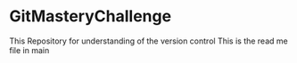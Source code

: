 
# GitMasteryChallenge
This Repository for understanding of the version control 
This is the read me file in main 